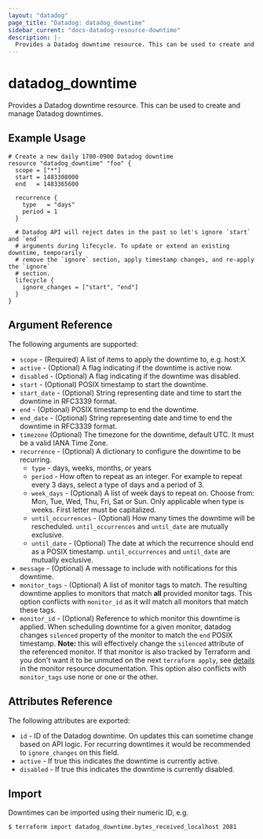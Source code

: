 ```yaml
---
layout: "datadog"
page_title: "Datadog: datadog_downtime"
sidebar_current: "docs-datadog-resource-downtime"
description: |-
  Provides a Datadog downtime resource. This can be used to create and manage downtimes.
---
```


# datadog_downtime

Provides a Datadog downtime resource. This can be used to create and manage Datadog downtimes.

## Example Usage

```hcl
# Create a new daily 1700-0900 Datadog downtime
resource "datadog_downtime" "foo" {
  scope = ["*"]
  start = 1483308000
  end   = 1483365600

  recurrence {
    type   = "days"
    period = 1
  }

  # Datadog API will reject dates in the past so let's ignore `start` and `end`
  # arguments during lifecycle. To update or extend an existing downtime, temporarily
  # remove the `ignore` section, apply timestamp changes, and re-apply the `ignore`
  # section.
  lifecycle {
    ignore_changes = ["start", "end"]
  }
}
```

## Argument Reference

The following arguments are supported:

* `scope` - (Required) A list of items to apply the downtime to, e.g. host:X
* `active` - (Optional) A flag indicating if the downtime is active now.
* `disabled` - (Optional) A flag indicating if the downtime was disabled.
* `start` - (Optional) POSIX timestamp to start the downtime.
* `start_date` - (Optional) String representing date and time to start the downtime in RFC3339 format.
* `end` - (Optional) POSIX timestamp to end the downtime.
* `end_date` - (Optional) String representing date and time to end the downtime in RFC3339 format.
* `timezone` (Optional) The timezone for the downtime, default UTC. It must be a valid IANA Time Zone.
* `recurrence` - (Optional) A dictionary to configure the downtime to be recurring.
    * `type` - days, weeks, months, or years
    * `period` - How often to repeat as an integer. For example to repeat every 3 days, select a type of days and a period of 3.
    * `week_days` - (Optional) A list of week days to repeat on. Choose from: Mon, Tue, Wed, Thu, Fri, Sat or Sun. Only applicable when type is weeks. First letter must be capitalized.
    * `until_occurrences` - (Optional) How many times the downtime will be rescheduled. `until_occurrences` and `until_date` are mutually exclusive.
    * `until_date` - (Optional) The date at which the recurrence should end as a POSIX timestamp. `until_occurrences` and `until_date` are mutually exclusive.
* `message` - (Optional) A message to include with notifications for this downtime.
* `monitor_tags` - (Optional) A list of monitor tags to match. The resulting downtime applies to monitors that match **all** provided monitor tags. This option conflicts with `monitor_id` as it will match all monitors that match these tags.
* `monitor_id` - (Optional) Reference to which monitor this downtime is applied. When scheduling downtime for a given monitor, datadog changes `silenced` property of the monitor to match the `end` POSIX timestamp. **Note:** this will effectively change the `silenced` attribute of the referenced monitor. If that monitor is also tracked by Terraform and you don't want it to be unmuted on the next `terraform apply`, see [details](/docs/providers/datadog/r/monitor.html#silencing-by-hand-and-by-downtimes) in the monitor resource documentation. This option also conflicts with `monitor_tags` use none or one or the other.

## Attributes Reference

The following attributes are exported:

* `id` - ID of the Datadog downtime. On updates this can sometime change based on API logic. For recurring downtimes it would be recommended to `ignore_changes` on this field.
* `active` - If true this indicates the downtime is currently active.
* `disabled` - If true this indicates the downtime is currently disabled.


## Import

Downtimes can be imported using their numeric ID, e.g.

```
$ terraform import datadog_downtime.bytes_received_localhost 2081
```
